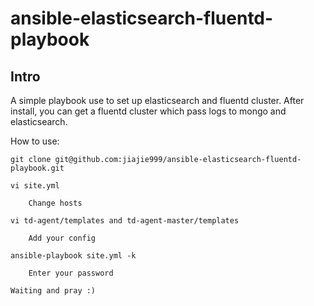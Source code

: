 ansible-elasticsearch-fluentd-playbook
======================================



Intro
-----
 A simple playbook use to set up elasticsearch and fluentd cluster. 
 After install, you can get a fluentd cluster which pass logs to mongo and elasticsearch.


How to use:

    git clone git@github.com:jiajie999/ansible-elasticsearch-fluentd-playbook.git
    
    vi site.yml
    
        Change hosts
    
    vi td-agent/templates and td-agent-master/templates
    
        Add your config
    
    ansible-playbook site.yml -k
    
        Enter your password
    
    Waiting and pray :)
    
    

